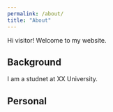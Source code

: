 ```yaml
---
permalink: /about/
title: "About"
---
```

Hi visitor! Welcome to my website.

## Background
I am a studnet at XX University.

## Personal
